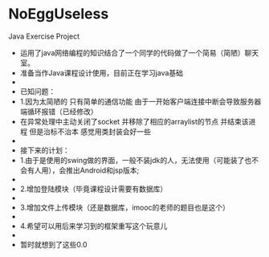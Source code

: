 # NoEggUseless
Java Exercise Project

 *  运用了java网络编程的知识结合了一个同学的代码做了一个简易（简陋）聊天室。
 *    准备当作Java课程设计使用，目前正在学习java基础
 *
 *  已知问题：
 *    1.因为太简陋的 只有简单的通信功能 由于一开始客户端连接中断会导致服务器端循环报错（已经修改） 
 *    在异常处理中主动关闭了socket 并移除了相应的arraylist的节点 并结束该进程 但是治标不治本 感觉用类封装会好一些 
 *    
 *   接下来的计划：
 *    1.由于是使用的swing做的界面，一般不装jdk的人，无法使用（可能装了也不会有人用），会推出Android和jsp版本;
 *   
 *    2.增加登陆模块（毕竟课程设计需要有数据库）
 *    
 *    3.增加文件上传模块（还是数据库，imooc的老师的题目也是这个）
 *    
 *    4.希望可以用后来学习到的框架重写这个玩意儿
 *
 *    暂时就想到了这些0.0
 
